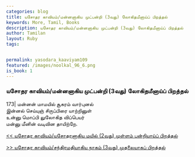 ```yaml
---  
categories: blog  
title: யசோதர காவியம்/மன்னனாகிய முட்பன்றி (3வது) லோகிதமீனாய்ப் பிறத்தல்
keywords: More, Tamil, Books  
description: யசோதர காவியம்/மன்னனாகிய முட்பன்றி (3வது) லோகிதமீனாய்ப் பிறத்தல்
author: Tamilan  
layout: Ruby  
tags:     


permalink: yasodara_kaaviyam109  
featured: /images/noolkal_96_6.png  
is_book: 1
---  
```



### யசோதர காவியம்/மன்னனாகிய முட்பன்றி (3வது) லோகிதமீனாய்ப் பிறத்தல்

173| மன்னன் மாமயில் சூகரம் வார்புனல்  
இன்னல் செய்யுஞ் சிருப்பிரை யாற்றினுள்  
உன்னு மொப்பி லுலோகித விப்பெயர்  
மன்னு மீனின் வடிவின தாயிற்றே.

[<< யசோதர காவியம்/யசோதரனாகிய மயில் (2வது) முள்ளம் பன்றியாய்ப் பிறத்தல்](yasodara_kaaviyam108)  
  
[>> யசோதர காவியம்/சந்திரமதியாகிய நாகம் (3வது) முதலையாகப் பிறத்தல்](yasodara_kaaviyam110)


